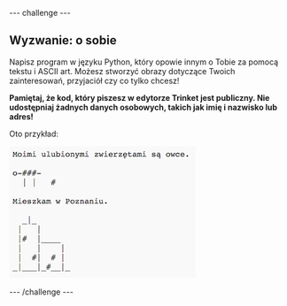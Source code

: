 --- challenge ---

## Wyzwanie: o sobie

Napisz program w języku Python, który opowie innym o Tobie za pomocą tekstu i ASCII art. Możesz stworzyć obrazy dotyczące Twoich zainteresowań, przyjaciół czy co tylko chcesz!

**Pamiętaj, że kod, który piszesz w edytorze Trinket jest publiczny. Nie udostępniaj żadnych danych osobowych, takich jak imię i nazwisko lub adres!**

Oto przykład:

![screenshot](images/me-about.png)

--- /challenge ---
